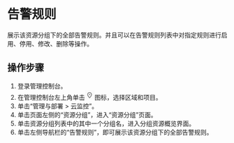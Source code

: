 # 告警规则<a name="ZH-CN_TOPIC_0102945997"></a>

展示该资源分组下的全部告警规则。并且可以在告警规则列表中对指定规则进行启用、停用、修改、删除等操作。

## 操作步骤<a name="section17220135318513"></a>

1.  登录管理控制台。
2.  在管理控制台左上角单击![](figures/zh-cn_image_0102947429.png)图标，选择区域和项目。
3.  单击“管理与部署 \> 云监控”。
4.  单击页面左侧的“资源分组”，进入“资源分组”页面。
5.  单击资源分组列表中的其中一个分组名，进入分组资源概览界面。
6.  单击左侧导航栏的“告警规则”，即可展示该资源分组下的全部告警规则。

